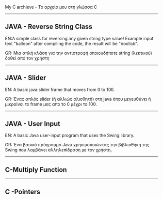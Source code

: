 My C archieve - Το αρχείο μου στη γλώσσα C

---------------------------------------------------------------------------------------------------------------------------------------------------------------------------------
JAVA - Reverse String Class
---------------------------------------------------------------------------------------------------------------------------------------------------------------------------------
EN:A simple class for reversing any given string type value!
Example input text "balloon" after compiling the code, the result will be "noollab".

GR: Μια απλή κλάση για την αντιστροφή οποιουδήποτε string (λεκτικού) δοθεί από τον χρήστη

---------------------------------------------------------------------------------------------------------------------------------------------------------------------------------
JAVA - Slider
---------------------------------------------------------------------------------------------------------------------------------------------------------------------------------
EN: A basic java slider frame that moves from 0 to 100.

GR: Ένας απλός slider (ή αλλιώς ολισθητή) στη java όπου μεγευθύνει ή μικραίνει το frame μας απο το 0 μέχρι το 100.

---------------------------------------------------------------------------------------------------------------------------------------------------------------------------------
JAVA - User Input
---------------------------------------------------------------------------------------------------------------------------------------------------------------------------------
EN: A basic Java user-input program that uses the Swing library.

GR: Ένα βασικό πρόγραμμα Java χρησιμοποιώντας την βιβλιοθήκη της Swing που λαμβάνει αλληλεπίδραση με τον χρήστη.

---------------------------------------------------------------------------------------------------------------------------------------------------------------------------------
C-Multiply Function
---------------------------------------------------------------------------------------------------------------------------------------------------------------------------------


---------------------------------------------------------------------------------------------------------------------------------------------------------------------------------
C -Pointers
---------------------------------------------------------------------------------------------------------------------------------------------------------------------------------
